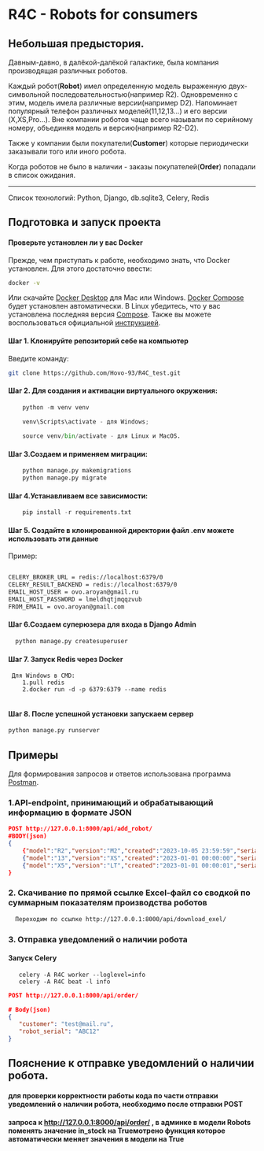 # R4C - Robots for consumers

## Небольшая предыстория.
Давным-давно, в далёкой-далёкой галактике, была компания производящая различных 
роботов. 

Каждый робот(**Robot**) имел определенную модель выраженную двух-символьной 
последовательностью(например R2). Одновременно с этим, модель имела различные 
версии(например D2). Напоминает популярный телефон различных моделей(11,12,13...) и его версии
(X,XS,Pro...). Вне компании роботов чаще всего называли по серийному номеру, объединяя модель и версию(например R2-D2).

Также у компании были покупатели(**Customer**) которые периодически заказывали того или иного робота. 

Когда роботов не было в наличии - заказы покупателей(**Order**) попадали в список ожидания.

---
Список технологий: Python, Django, db.sqlite3, Celery, Redis

## Подготовка и запуск проекта
#### Проверьте установлен ли у вас Docker
Прежде, чем приступать к работе, необходимо знать, что Docker установлен. Для этого достаточно ввести:
```bash
docker -v
```
Или скачайте [Docker Desktop](https://www.docker.com/products/docker-desktop) для Mac или Windows. [Docker Compose](https://docs.docker.com/compose) будет установлен автоматически. В Linux убедитесь, что у вас установлена последняя версия [Compose](https://docs.docker.com/compose/install/). Также вы можете воспользоваться официальной [инструкцией](https://docs.docker.com/engine/install/).

#### Шаг 1. Клонируйте репозиторий себе на компьютер
Введите команду:
```bash
git clone https://github.com/Hovo-93/R4C_test.git
```
#### Шаг 2. Для создания и активации виртуального окружения:
```python
    python -m venv venv

    venv\Scripts\activate - для Windows;
    
    source venv/bin/activate - для Linux и MacOS.
```
#### Шаг 3.Создаем и применяем миграции:
```python
    python manage.py makemigrations
    python manage.py migrate
```
#### Шаг 4.Устанавливаем все зависимости:
```python
    pip install -r requirements.txt
```

#### Шаг 5. Создайте в клонированной директории файл .env можете использовать эти данные
Пример:
```bash

CELERY_BROKER_URL = redis://localhost:6379/0
CELERY_RESULT_BACKEND = redis://localhost:6379/0
EMAIL_HOST_USER = ovo.aroyan@gmail.ru
EMAIL_HOST_PASSWORD = lmeldhqtjmqqzvub
FROM_EMAIL = ovo.aroyan@gmail.com

```

#### Шаг 6.Создаем  суперюзера для входа в Django Admin
```python
  python manage.py createsuperuser
```
#### Шаг 7. Запуск Redis через Docker
```
 Для Windows в CMD:
    1.pull redis  
    2.docker run -d -p 6379:6379 --name redis
 
```
#### Шаг 8. После успешной установки запускаем сервер 
```python
python manage.py runserver
```
## Примеры
Для формирования запросов и ответов использована программа [Postman](https://www.postman.com/).

### 1.API-endpoint, принимающий и обрабатывающий информацию в формате JSON
```json
POST http://127.0.0.1:8000/api/add_robot/
#BODY(json)
{
    {"model":"R2","version":"M2","created":"2023-10-05 23:59:59","serial":"abc"},
    {"model":"13","version":"XS","created":"2023-01-01 00:00:00","serial":"abd"},
    {"model":"X5","version":"LT","created":"2023-01-01 00:00:01","serial":"abcde"}
}
```
### 2. Скачивание по прямой ссылке Excel-файл со сводкой по суммарным показателям производства роботов
```html
  Переходим по ссылке http://127.0.0.1:8000/api/download_exel/
```


### 3. Отправка уведомлений о наличии робота
####  Запуск Celery

```
   celery -A R4C worker --loglevel=info
   celery -A R4C beat -l info 
```
```json
POST http://127.0.0.1:8000/api/order/

# Body(json)
{
   "customer": "test@mail.ru",
   "robot_serial": "ABC12"
}
```
## Пояснение к отправке уведомлений о наличии робота.
#### для проверки корректности работы кода по части отправки уведомлений о наличии робота, необходимо после отправки POST
#### запроса к http://127.0.0.1:8000/api/order/ , в админке в модели Robots поменять значение in_stock на Trueмотрено функция которое автоматически меняет значения в модели на True